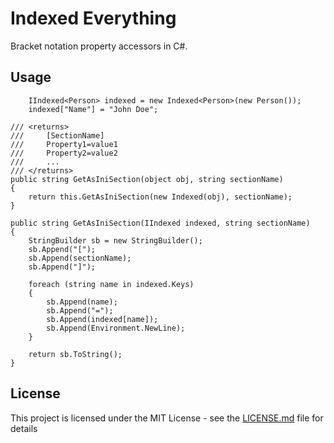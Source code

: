 # Indexed Everything

Bracket notation property accessors in C#. 

## Usage

```
    IIndexed<Person> indexed = new Indexed<Person>(new Person());
    indexed["Name"] = "John Doe";
```

```
/// <returns>
///     [SectionName] 
///     Property1=value1
///     Property2=value2
///     ...
/// </returns>
public string GetAsIniSection(object obj, string sectionName)
{
    return this.GetAsIniSection(new Indexed(obj), sectionName);
}

public string GetAsIniSection(IIndexed indexed, string sectionName)
{
    StringBuilder sb = new StringBuilder();
    sb.Append("[");
    sb.Append(sectionName);
    sb.Append("]");

    foreach (string name in indexed.Keys)
    {
        sb.Append(name);
        sb.Append("=");
        sb.Append(indexed[name]);
        sb.Append(Environment.NewLine);
    }

    return sb.ToString();
}
```

## License

This project is licensed under the MIT License - see the [LICENSE.md](LICENSE.md) file for details
